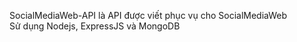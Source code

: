SocialMediaWeb-API là API được viết phục vụ cho SocialMediaWeb  
Sử dụng Nodejs, ExpressJS và MongoDB
